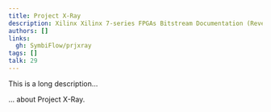 ```yaml
---
title: Project X-Ray
description: Xilinx Xilinx 7-series FPGAs Bitstream Documentation (Reverse Engineered)
authors: []
links:
  gh: SymbiFlow/prjxray
tags: []
talk: 29
---
```


This is a long description...
<!--more-->
... about Project X-Ray.
